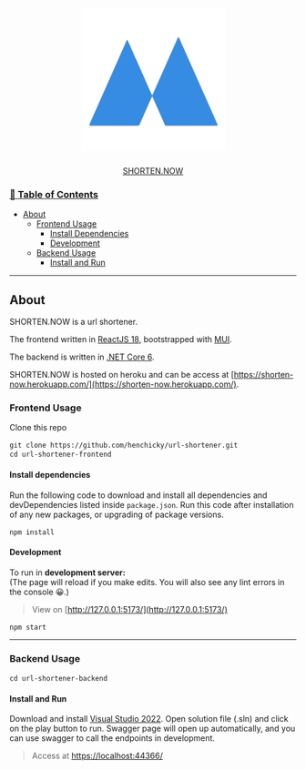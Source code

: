 <h1 align="center">
  <img src="https://github.com/henchicky/url-shortener/blob/main/url-shortener-frontend/public/logo.png" alt="SHORTEN.NOW" width="50%">
</h1>

<div align="center">
  <a href="https://shorten-now.herokuapp.com/">SHORTEN.NOW</link>
</div>

### :book: Table of Contents

- [About](#about)
  - [Frontend Usage](#frontend-usage)
    - [Install Dependencies](#install-dependencies)
    - [Development](#development)
  - [Backend Usage](#backend-usage)
    - [Install and Run](#install-and-run)

---

## About

SHORTEN.NOW is a url shortener.

The frontend written in [ReactJS 18](https://reactjs.org/), bootstrapped with [MUI](https://mui.com/).

The backend is written in [.NET Core 6](https://dotnet.microsoft.com/en-us/download/dotnet/6.0).

SHORTEN.NOW is hosted on heroku and can be access at [https://shorten-now.herokuapp.com/](https://shorten-now.herokuapp.com/).

### Frontend Usage

Clone this repo

```
git clone https://github.com/henchicky/url-shortener.git
cd url-shortener-frontend
```

#### Install dependencies

Run the following code to download and install all dependencies and devDependencies listed inside `package.json`. Run this code after installation of any new packages, or upgrading of package versions.

```
npm install
```

#### Development

To run in **development server:**  
(The page will reload if you make edits. You will also see any lint errors in the console :grinning:.)

> View on [http://127.0.0.1:5173/](http://127.0.0.1:5173/)

```
npm start
```

---

### Backend Usage

```
cd url-shortener-backend
```

#### Install and Run

Download and install [Visual Studio 2022](https://visualstudio.microsoft.com/vs/community/). Open solution file (.sln) and click on the play button to run.
Swagger page will open up automatically, and you can use swagger to call the endpoints in development.

> Access at [https://localhost:44366/](https://localhost:44366/)
